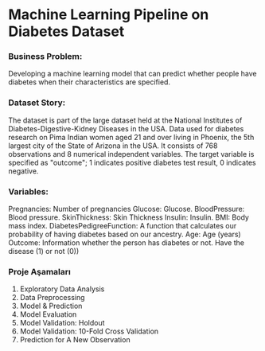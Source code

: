 # Machine Learning Pipeline on Diabetes Dataset

### Business Problem:

Developing a machine learning model that can predict whether people have diabetes when their characteristics are specified.

### Dataset Story:

The dataset is part of the large dataset held at the National Institutes of Diabetes-Digestive-Kidney Diseases in the USA. Data used for diabetes research on Pima Indian women aged 21 and over living in Phoenix, the 5th largest city of the State of Arizona in the USA. It consists of 768 observations and 8 numerical independent variables. The target variable is specified as "outcome"; 1 indicates positive diabetes test result, 0 indicates negative.

### Variables:

Pregnancies: Number of pregnancies Glucose: Glucose. BloodPressure: Blood pressure. SkinThickness: Skin Thickness Insulin: Insulin. BMI: Body mass index. DiabetesPedigreeFunction: A function that calculates our probability of having diabetes based on our ancestry. Age: Age (years) Outcome: Information whether the person has diabetes or not. Have the disease (1) or not (0))

### Proje Aşamaları

1. Exploratory Data Analysis
2. Data Preprocessing
3. Model & Prediction
4. Model Evaluation
5. Model Validation: Holdout
6. Model Validation: 10-Fold Cross Validation
7. Prediction for A New Observation

